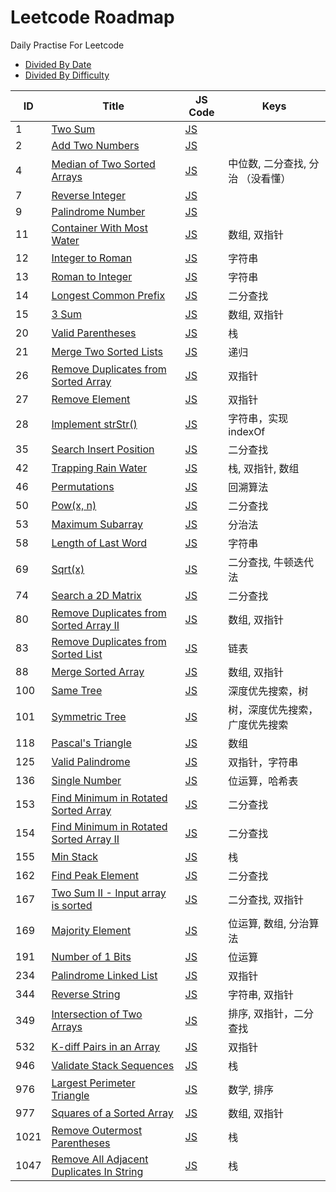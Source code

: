 # Leetcode Roadmap

Daily Practise For Leetcode

* [Divided By Date](DATE_README.md)
* [Divided By Difficulty](DIFFICULTY_README.md)

| ID | Title | JS Code | Keys |
| -- | ----- | ------- | ---- |
|1|[Two Sum](https://leetcode.com/problems/two-sum/) | [JS](20190820/index.js) | |
|2|[Add Two Numbers](https://leetcode-cn.com/problems/add-two-numbers/) | [JS](20190821_1/index.js) | |
|4|[Median of Two Sorted Arrays](https://leetcode-cn.com/problems/median-of-two-sorted-arrays/) | [JS](20190830/index.js) | 中位数, 二分查找, 分治 （没看懂） |
|7|[Reverse Integer](https://leetcode-cn.com/problems/reverse-integer/) | [JS](20190821_2/index.js) | |
|9|[Palindrome Number](https://leetcode-cn.com/problems/palindrome-number/) | [JS](20190822/index.js) | |
|11|[Container With Most Water](https://leetcode-cn.com/problems/container-with-most-water/) | [JS](20190917/index.js) | 数组, 双指针 |
|12|[Integer to Roman](https://leetcode-cn.com/problems/integer-to-roman/) | [JS](20191010/index.js) | 字符串 |
|13|[Roman to Integer](https://leetcode-cn.com/problems/roman-to-integer/) | [JS](20190823/index.js) | 字符串 |
|14|[Longest Common Prefix](https://leetcode-cn.com/problems/longest-common-prefix/) | [JS](20190826/index.js) | 二分查找 |
|15|[3 Sum](https://leetcode-cn.com/problems/3sum/) | [JS](20191008/index.js) | 数组, 双指针 |
|20|[Valid Parentheses](https://leetcode-cn.com/problems/valid-parentheses/) | [JS](20190827/index.js) | 栈 |
|21|[Merge Two Sorted Lists](https://leetcode-cn.com/problems/merge-two-sorted-lists/) | [JS](20190828/index.js) | 递归 |
|26|[Remove Duplicates from Sorted Array](https://leetcode-cn.com/problems/remove-duplicates-from-sorted-array/) | [JS](20190903_1/index.js) | 双指针 |
|27|[Remove Element](https://leetcode-cn.com/problems/remove-element/) | [JS](20190903_2/index.js) | 双指针 |
|28|[Implement strStr()](https://leetcode-cn.com/problems/implement-strstr/) | [JS](20190904/index.js) | 字符串，实现 indexOf |
|35|[Search Insert Position](https://leetcode-cn.com/problems/search-insert-position/) | [JS](20190905/index.js) | 二分查找 |
|42|[Trapping Rain Water](https://leetcode-cn.com/problems/trapping-rain-water/) | [JS](20190930/index.js) | 栈, 双指针, 数组 |
|46|[Permutations](https://leetcode-cn.com/problems/permutations/) | [JS](20191022/index.js) | 回溯算法 |
|50|[Pow(x, n)](https://leetcode-cn.com/problems/powx-n/solution/powx-n-by-leetcode/) | [JS](20190918/index.js) | 二分查找 |
|53|[Maximum Subarray](https://leetcode-cn.com/problems/maximum-subarray/) | [JS](20190906/index.js) | 分治法 |
|58|[Length of Last Word](https://leetcode-cn.com/problems/length-of-last-word/) | [JS](20191015/index.js) | 字符串 |
|69|[Sqrt(x)](https://leetcode-cn.com/problems/sqrtx/) | [JS](20190919/index.js) | 二分查找, 牛顿迭代法 |
|74|[Search a 2D Matrix](https://leetcode-cn.com/problems/search-a-2d-matrix/) | [JS](20190908/index.js) | 二分查找 |
|80|[Remove Duplicates from Sorted Array II](https://leetcode-cn.com/problems/remove-duplicates-from-sorted-array-ii/) | [JS](20191002/index.js) | 数组, 双指针 |
|83|[Remove Duplicates from Sorted List](https://leetcode-cn.com/problems/remove-duplicates-from-sorted-list/) | [JS](20191017/index.js) | 链表 |
|88|[Merge Sorted Array](https://leetcode-cn.com/problems/merge-sorted-array/) | [JS](20191011/index.js) | 数组, 双指针 |
|100|[Same Tree](https://leetcode-cn.com/problems/same-tree/) | [JS](20191023/index.js) | 深度优先搜索，树 |
|101|[Symmetric Tree](https://leetcode-cn.com/problems/symmetric-tree/) | [JS](20191024/index.js) | 树，深度优先搜索，广度优先搜索 |
|118|[Pascal's Triangle](https://leetcode-cn.com/problems/pascals-triangle/) | [JS](20191108/index.js) | 数组 |
|125|[Valid Palindrome](https://leetcode-cn.com/problems/valid-palindrome/) | [JS](20191026/index.js) | 双指针，字符串 |
|136|[Single Number](https://leetcode-cn.com/problems/single-number/) | [JS](20191020/index.js) | 位运算，哈希表 |
|153|[Find Minimum in Rotated Sorted Array](https://leetcode-cn.com/problems/find-minimum-in-rotated-sorted-array/) | [JS](20190910/index.js) | 二分查找 |
|154|[Find Minimum in Rotated Sorted Array II](https://leetcode-cn.com/problems/find-minimum-in-rotated-sorted-array-ii/) | [JS](20190912/index.js) | 二分查找 |
|155|[Min Stack](https://leetcode-cn.com/problems/min-stack/) | [JS](20191022/index.js) | 栈 |
|162|[Find Peak Element](https://leetcode-cn.com/problems/find-peak-element/) | [JS](20190922/index.js) | 二分查找 |
|167|[Two Sum II - Input array is sorted](https://leetcode-cn.com/problems/two-sum-ii-input-array-is-sorted/) | [JS](20190920/index.js) | 二分查找, 双指针 |
|169|[Majority Element](https://leetcode-cn.com/problems/majority-element/) | [JS](20190922/index.js) | 位运算, 数组, 分治算法 |
|191|[Number of 1 Bits](https://leetcode-cn.com/problems/number-of-1-bits/) | [JS](20190922/index.js) | 位运算 |
|234|[Palindrome Linked List](https://leetcode-cn.com/problems/palindrome-linked-list/) | [JS](20191028/index.js) | 双指针 |
|344|[Reverse String](https://leetcode-cn.com/problems/reverse-string/) | [JS](20191012/index.js) | 字符串, 双指针 |
|349|[Intersection of Two Arrays](https://leetcode-cn.com/problems/intersection-of-two-arrays/) | [JS](20191101/index.js) | 排序, 双指针，二分查找 |
|532|[K-diff Pairs in an Array](https://leetcode-cn.com/problems/k-diff-pairs-in-an-array/) | [JS](20191112/index.js) | 双指针 |
|946|[Validate Stack Sequences](https://leetcode-cn.com/problems/validate-stack-sequences/) | [JS](20190929/index.js) | 栈 |
|976|[Largest Perimeter Triangle](https://leetcode-cn.com/problems/largest-perimeter-triangle/) | [JS](20191102/index.js) | 数学, 排序 |
|977|[Squares of a Sorted Array](https://leetcode-cn.com/problems/squares-of-a-sorted-array/) | [JS](20191004/index.js) | 数组, 双指针 |
|1021|[Remove Outermost Parentheses](https://leetcode-cn.com/problems/remove-outermost-parentheses/) | [JS](20190926/index.js) | 栈 |
|1047|[Remove All Adjacent Duplicates In String](https://leetcode-cn.com/problems/remove-all-adjacent-duplicates-in-string/) | [JS](20190927/index.js) | 栈 |